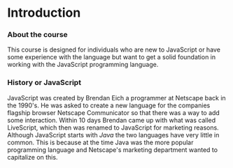 # Introduction

### About the course
This course is designed for individuals who are new to JavaScript or have some experience with the language but want to get a solid foundation in working with the JavaScript programming language.

### History or JavaScript
JavaScript was created by Brendan Eich a programmer at Netscape back in the 1990's. He was asked to create a new language for the companies flagship browser Netscape Communicator so that there was a way to add some interaction.
Within 10 days Brendan came up with what was called LiveScript, which then was renamed to JavaScript for marketing reasons.
Although JavaScript starts with *Java* the two languages have very little in common. This is because at the time Java was the more popular programming language and Netscape's marketing department wanted to capitalize on this. 

